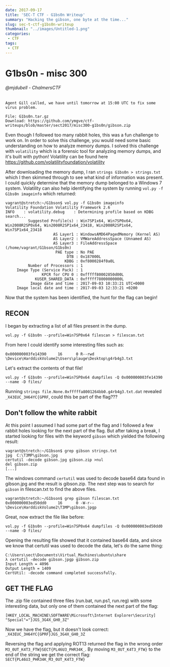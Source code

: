 ```yaml
---
date: 2017-09-17
title: 'SEC-T CTF - G1bs0n Writeup'
summary: "Hacking the gibson, one byte at the time..."
slug: sec-t-ctf-g1bs0n-writeup
thumbnail: "../images/Untitled-1.png"
categories:
 - CTF
tags:
 - CTF
---
```


# G1bs0n - misc 300
###### @mjdubell - ChalmersCTF

```
Agent Gill called, we have until tomorrow at 15:00 UTC to fix some virus problem.

File: G1bs0n.tar.gz
Download: https://github.com/ymgve/ctf-writeups/blob/master/sect2017/misc300-g1bs0n/gibson.zip
```

Even though I followed too many rabbit holes, this was a fun challenge to work on. In order to solve this challenge, you would need some basic understanding on how to analyze memory dumps. I solved this challenge with `volatility` which is a forensic tool for analyzing memory dumps, and it's built with python! Volatility can be found here https://github.com/volatilityfoundation/volatility

After downloading the memory dump, I ran `strings G1bs0n > strings.txt` which I then skimmed through to see what kind of information was present. I could quickly determine that the memory dump belonged to a Windows 7 system. Volatility can also help identifying the system by running `vol.py -f G1bs0n imageinfo` which returned:

```
vagrant@stretch:~/G1bson$ vol.py -f G1bs0n imageinfo
Volatility Foundation Volatility Framework 2.6
INFO    : volatility.debug    : Determining profile based on KDBG search...
          Suggested Profile(s) : Win7SP1x64, Win7SP0x64, Win2008R2SP0x64, Win2008R2SP1x64_23418, Win2008R2SP1x64, Win7SP1x64_23418
                     AS Layer1 : WindowsAMD64PagedMemory (Kernel AS)
                     AS Layer2 : VMWareAddressSpace (Unnamed AS)
                     AS Layer3 : FileAddressSpace (/home/vagrant/G1bson/G1bs0n)
                      PAE type : No PAE
                           DTB : 0x187000L
                          KDBG : 0xf8000284f0a0L
          Number of Processors : 1
     Image Type (Service Pack) : 1
                KPCR for CPU 0 : 0xfffff80002850d00L
             KUSER_SHARED_DATA : 0xfffff78000000000L
           Image date and time : 2017-09-03 10:33:21 UTC+0000
     Image local date and time : 2017-09-03 12:33:21 +0200
```

Now that the system has been identified, the hunt for the flag can begin!

## RECON

I began by extracting a list of all files present in the dump.
```
vol.py -f G1bs0n --profile=Win7SP0x64 filescan > filescan.txt
```

From here I could identify some interesting files such as:
```
0x000000003fe14390     16      0 R--rwd \Device\HarddiskVolume2\Users\plauge\Desktop\g4rb4g3.txt
```

Let's extract the contents of that file!
```
vol.py -f G1bs0n --profile=Win7SP0x64 dumpfiles -Q 0x000000003fe14390 --name -D files/
```

Running `strings file.None.0xfffffa8001264bb0.g4rb4g3.txt.dat` revealed `_X43EUC_3H64YC{GPRF`, could this be part of the flag???

## Don't follow the white rabbit

At this point I assumed I had some part of the flag and I followed a few rabbit holes looking for the next part of the flag. But after taking a break, I started looking for files with the keyword `gibson` which yielded the following result:

```
vagrant@stretch:~/G1bson$ grep gibson strings.txt
jpg  C:\T3MP\gibson.jpg
certutil -decode gibson.jpg gibson.zip >nul
del gibson.zip
[...]
```

The windows command `certutil` was used to decode base64 data found in gibson.jpg and the result is gibson.zip. The next step was to search for `gibson` in filescan.txt to find the above files.

```
vagrant@stretch:~/G1bson$ grep gibson filescan.txt
0x000000003ed50dd0     16      0 -W-r-- \Device\HarddiskVolume2\T3MP\gibson.jpgp
```

Great, now extract the file like before:

```
vol.py -f G1bs0n --profile=Win7SP0x64 dumpfiles -Q 0x000000003ed50dd0 --name -D files/
```

Opening the resulting file showed that it contained base64 data, and since we know that certutil was used to decode the data, let's do the same thing:

```
C:\Users\sect\Documents\Virtual_Machines\ubuntu\share
λ certutil -decode gibson.jpgp gibson.zip
Input Length = 4096
Output Length = 1409
CertUtil: -decode command completed successfully.
```

## GET THE FLAG

The .zip file contained three files (run.bat, run.ps1, run.reg) with some interesting data, but only one of them contained the next part of the flag:

```
[HKEY_LOCAL_MACHINE\SOFTWARE\Microsoft\Internet Explorer\Security]
"Special"="}JGS_3G4X_GH0_3Z"
```

Now we have the flag, but it doesn't look correct: `_X43EUC_3H64YC{GPRF}JGS_3G4X_GH0_3Z`

Reversing the flag and applying ROT13 returned the flag in the wrong order `M3_0UT_K4T3_FTW}SECT{PL46U3_PHR34K_`. By moving `M3_0UT_K4T3_FTW}` to the end of the string we get the correct flag: `SECT{PL46U3_PHR34K_M3_0UT_K4T3_FTW}`


